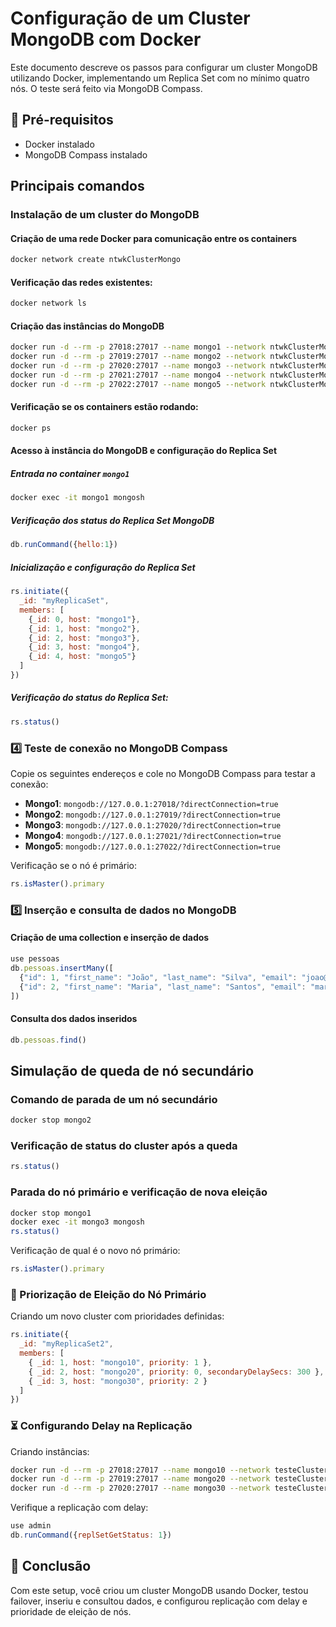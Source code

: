 # Configuração de um Cluster MongoDB com Docker

Este documento descreve os passos para configurar um cluster MongoDB utilizando Docker, implementando um Replica Set com no mínimo quatro nós. O teste será feito via MongoDB Compass.

## 📌 Pré-requisitos
- Docker instalado
- MongoDB Compass instalado

## Principais comandos

### Instalação de um cluster do MongoDB

#### Criação de uma rede Docker para comunicação entre os containers
```bash
docker network create ntwkClusterMongo
```

#### Verificação das redes existentes:
```bash
docker network ls
```

#### Criação das instâncias do MongoDB
```bash
docker run -d --rm -p 27018:27017 --name mongo1 --network ntwkClusterMongo mongodb/mongodb-community-server:latest --replSet myReplicaSet2 --bind_ip localhost,mongo1
docker run -d --rm -p 27019:27017 --name mongo2 --network ntwkClusterMongo mongodb/mongodb-community-server:latest --replSet myReplicaSet2 --bind_ip localhost,mongo2
docker run -d --rm -p 27020:27017 --name mongo3 --network ntwkClusterMongo mongodb/mongodb-community-server:latest --replSet myReplicaSet2 --bind_ip localhost,mongo3
docker run -d --rm -p 27021:27017 --name mongo4 --network ntwkClusterMongo mongodb/mongodb-community-server:latest --replSet myReplicaSet2 --bind_ip localhost,mongo4
docker run -d --rm -p 27022:27017 --name mongo5 --network ntwkClusterMongo mongodb/mongodb-community-server:latest --replSet myReplicaSet2 --bind_ip localhost,mongo5
```

#### Verificação se os containers estão rodando:
```bash
docker ps
```

#### Acesso à instância do MongoDB e configuração do Replica Set

##### Entrada no container `mongo1`
```bash
docker exec -it mongo1 mongosh
```

##### Verificação dos status do Replica Set MongoDB
```javascript
db.runCommand({hello:1})
```

##### Inicialização e configuração do Replica Set
```javascript
rs.initiate({
  _id: "myReplicaSet",
  members: [
    {_id: 0, host: "mongo1"},
    {_id: 1, host: "mongo2"},
    {_id: 2, host: "mongo3"},
    {_id: 3, host: "mongo4"},
    {_id: 4, host: "mongo5"}
  ]
})
```

##### Verificação do status do Replica Set:
```javascript
rs.status()
```

### 4️⃣ Teste de conexão no MongoDB Compass
Copie os seguintes endereços e cole no MongoDB Compass para testar a conexão:
- **Mongo1**: `mongodb://127.0.0.1:27018/?directConnection=true`
- **Mongo2**: `mongodb://127.0.0.1:27019/?directConnection=true`
- **Mongo3**: `mongodb://127.0.0.1:27020/?directConnection=true`
- **Mongo4**: `mongodb://127.0.0.1:27021/?directConnection=true`
- **Mongo5**: `mongodb://127.0.0.1:27022/?directConnection=true`

Verificação se o nó é primário:
```javascript
rs.isMaster().primary
```

### 5️⃣ Inserção e consulta de dados no MongoDB

#### Criação de uma collection e inserção de dados
```javascript
use pessoas
db.pessoas.insertMany([
  {"id": 1, "first_name": "João", "last_name": "Silva", "email": "joao@email.com"},
  {"id": 2, "first_name": "Maria", "last_name": "Santos", "email": "maria@email.com"}
])
```

#### Consulta dos dados inseridos
```javascript
db.pessoas.find()
```

## Simulação de queda de nó secundário

### Comando de parada de um nó secundário
```bash
docker stop mongo2
```

### Verificação de status do cluster após a queda
```javascript
rs.status()
```

### Parada do nó primário e verificação de nova eleição
```bash
docker stop mongo1
docker exec -it mongo3 mongosh
rs.status()
```

Verificação de qual é o novo nó primário:
```javascript
rs.isMaster().primary
```

### 🔄 Priorização de Eleição do Nó Primário
Criando um novo cluster com prioridades definidas:
```javascript
rs.initiate({
  _id: "myReplicaSet2",
  members: [
    { _id: 1, host: "mongo10", priority: 1 },
    { _id: 2, host: "mongo20", priority: 0, secondaryDelaySecs: 300 },
    { _id: 3, host: "mongo30", priority: 2 }
  ]
})
```

### ⏳ Configurando Delay na Replicação
Criando instâncias:
```bash
docker run -d --rm -p 27018:27017 --name mongo10 --network testeCluster mongodb/mongodb-community-server:latest --replSet myReplicaSet2 --bind_ip localhost,mongo10
docker run -d --rm -p 27019:27017 --name mongo20 --network testeCluster mongodb/mongodb-community-server:latest --replSet myReplicaSet2 --bind_ip localhost,mongo20
docker run -d --rm -p 27020:27017 --name mongo30 --network testeCluster mongodb/mongodb-community-server:latest --replSet myReplicaSet2 --bind_ip localhost,mongo30
```

Verifique a replicação com delay:
```javascript
use admin
db.runCommand({replSetGetStatus: 1})
```

## 📢 Conclusão
Com este setup, você criou um cluster MongoDB usando Docker, testou failover, inseriu e consultou dados, e configurou replicação com delay e prioridade de eleição de nós.
